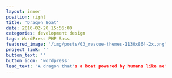 ```yaml
---
layout: inner
position: right
title: 'Dragon Boat'
date: 2016-02-20 15:56:00
categories: development design
tags: WordPress PHP Sass
featured_image: '/img/posts/03_rescue-themes-1130x864-2x.png'
project_link: ''
button_text: ''
button_icon: 'wordpress'
lead_text: 'A dragon that's a boat powered by humans like me'
---
```

